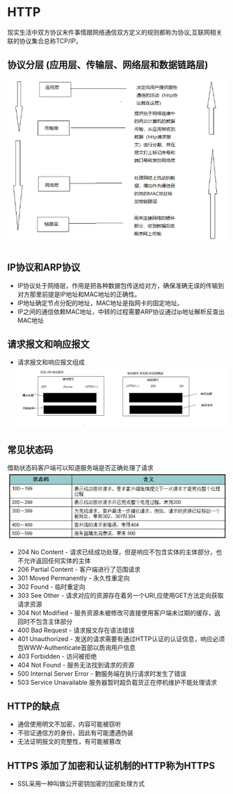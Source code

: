 # HTTP
现实生活中双方协议末件事情跟网络通信双方定义的规则都称为协议,互联网相关联的协议集合总称TCP/IP。

## 协议分层 (应用层、传输层、网络层和数据链路层)
![tcp-ip](../images/tcp-ip.png)

## IP协议和ARP协议
- IP协议处于网络层，作用是把各种数据包传送给对方，确保准确无误的传输到对方那里前提是IP地址和MAC地址的正确性。
- IP地址确定节点分配的地址，MAC地址是指网卡的固定地址。
- IP之间的通信依赖MAC地址，中转的过程需要ARP协议通过ip地址解析反查出MAC地址
## 请求报文和响应报文
- 请求报文和响应报文组成
![request-response](../images/request-response.png)
## 常见状态码
借助状态码客户端可以知道服务端是否正确处理了请求
![status](../images/status.jpg)
- 204 No Content - 请求已经成功处理，但是响应不包含实体的主体部分，也不允许返回任何实体的主体
- 206 Partial Content - 客户端进行了范围请求
- 301 Moved Permanently - 永久性重定向
- 302 Found - 临时重定向
- 303 See Other - 请求对应的资源存在着另一个URI,应使用GET方法定向获取请求资源
- 304 Not Modified - 服务资源未被修改可直接使用客户端未过期的缓存，返回时不包含主体部分
- 400 Bad Request - 请求报文存在语法错误
- 401 Unauthorized - 发送的请求需要有通过HTTP认证的认证信息，响应必须包WWW-Authenticate首部以质询用户信息
- 403 Forbidden - 访问被拒绝
- 404 Not Found - 服务无法找到请求的资源
- 500 Internal Server Error - 覅服务端在执行请求时发生了错误
- 503 Service Unavailable 服务器暂时超负载货正在停机维护不能处理请求
## HTTP的缺点
- 通信使用明文不加密，内容可能被窃听
- 不验证通信方的身份，因此有可能遭遇伪装
- 无法证明报文的完整性，有可能被篡改
## HTTPS 添加了加密和认证机制的HTTP称为HTTPS
- SSL采用一种叫做公开密钥加密的加密处理方式